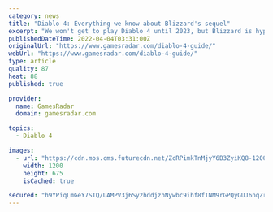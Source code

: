 ```yaml
---
category: news
title: "Diablo 4: Everything we know about Blizzard's sequel"
excerpt: "We won't get to play Diablo 4 until 2023, but Blizzard is hype-levels high with regular updates on its development. We've heard all about PvP, the Barbarian, Sorceress, and Druid classes, and most ..."
publishedDateTime: 2022-04-04T03:31:00Z
originalUrl: "https://www.gamesradar.com/diablo-4-guide/"
webUrl: "https://www.gamesradar.com/diablo-4-guide/"
type: article
quality: 87
heat: 88
published: true

provider:
  name: GamesRadar
  domain: gamesradar.com

topics:
  - Diablo 4

images:
  - url: "https://cdn.mos.cms.futurecdn.net/ZcRPimkTnMjyY6B3ZyiKQ8-1200-80.jpg"
    width: 1200
    height: 675
    isCached: true

secured: "h9YPiqLmGeY7STQ/UAMPV3j6Sy2hddjzhNywbc9ihf8fTNM9rGPQyGUJ6nqZrrRFfQRLSp+rB1bDBvdXWWZ8GOiZIG+skvEfZchjcrP06NWgGLzTWUcuV4YUYiBRRz5rqOYzHaJ2jK8VtbXG1UuhkF+oNnD3Y1u8zyPftwGJdbYjs1wbSKAMkaUK2KSyYgSxeMq+TIF+umdeqEdxb6HSn0TkQdXJJQTOHjhd0ef+Z7fwtN8+VIDxoUZoUb8CiJxsc5yCUO9O/5cpPi908gS1XuBckJBMmEFhvvJiObujHuwzoYrHt7rM+zr2XJrjwF2DqYtvWt5QEuC/BH/DMmkNPeULXc3IMhLmX9lZ07u7JV0=;unkuAkMmvbyiJWzBooYEbw=="
---
```



